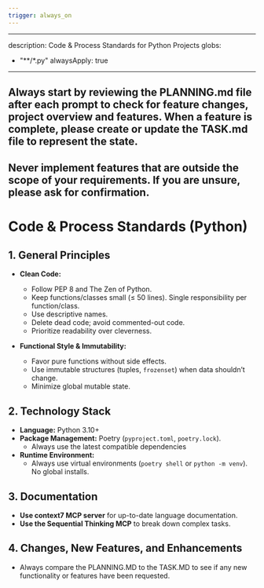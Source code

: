 ```yaml
---
trigger: always_on
---
```


---
description: Code & Process Standards for Python Projects
globs:
  - "**/*.py"
alwaysApply: true
---

## Always start by reviewing the PLANNING.md file after each prompt to check for feature changes, project overview and features. When a feature is complete, please create or update the TASK.md file to represent the state.

## Never implement features that are outside the scope of your requirements. If you are unsure, please ask for confirmation.

# Code & Process Standards (Python)

## 1. General Principles

- **Clean Code:**  
  - Follow PEP 8 and The Zen of Python.  
  - Keep functions/classes small (≤ 50 lines). Single responsibility per function/class.  
  - Use descriptive names.  
  - Delete dead code; avoid commented-out code.  
  - Prioritize readability over cleverness.

- **Functional Style & Immutability:**  
  - Favor pure functions without side effects.  
  - Use immutable structures (tuples, `frozenset`) when data shouldn’t change.  
  - Minimize global mutable state.

## 2. Technology Stack

- **Language:** Python 3.10+  
- **Package Management:** Poetry (`pyproject.toml`, `poetry.lock`).  
  -  Always use the latest compatible dependencies
- **Runtime Environment:**  
  - Always use virtual environments (`poetry shell` or `python -m venv`). No global installs.

## 3. Documentation

- **Use context7 MCP server** for up-to-date language documentation.  
- **Use the Sequential Thinking MCP** to break down complex tasks.

## 4. Changes, New Features, and Enhancements

- Always compare the PLANNING.MD to the TASK.MD to see if any new functionality or features have been requested.